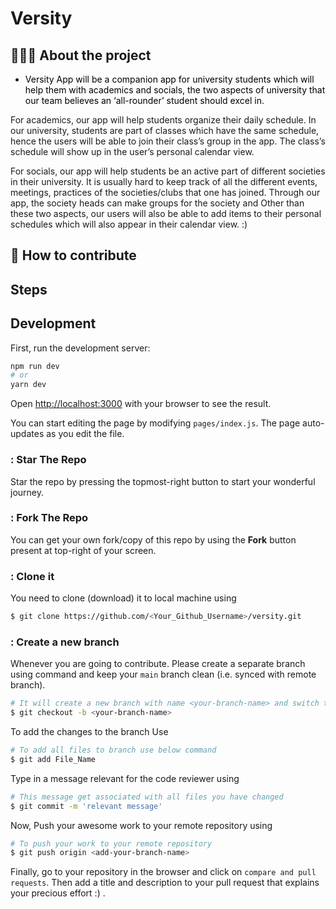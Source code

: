 # Versity
## 👨🏻‍💻 About the project

- <p style="color: black;">Versity App will be a companion app for university students which will help them with academics and socials, the two aspects of university that our team believes an ‘all-rounder’ student should excel in.

For academics, our app will help students organize their daily schedule. In our university, students are part of classes which have the same schedule, hence the users will be able to join their class’s group in the app. The class’s schedule will show up in the user’s personal calendar view.

For socials, our app will help students be an active part of different societies in their university. It is usually hard to keep track of all the different events, meetings, practices of the societies/clubs that one has joined. Through our app, the society heads can make groups for the society and 
Other than these two aspects, our users will also be able to add items to their personal schedules which will also appear in their calendar view. :)</p>

## 🤔 How to contribute

## Steps

## Development 

First, run the development server:

```bash
npm run dev
# or
yarn dev
```
Open [http://localhost:3000](http://localhost:3000) with your browser to see the result.

You can start editing the page by modifying `pages/index.js`. The page auto-updates as you edit the file.

### : Star The Repo

Star the repo by pressing the topmost-right button to start your wonderful journey.

### : Fork The Repo

You can get your own fork/copy of this repo by using the <b>Fork</b> button present at top-right of your screen.

### : Clone it

You need to clone (download) it to local machine using

```sh
$ git clone https://github.com/<Your_Github_Username>/versity.git
```

### : Create a new branch

Whenever you are going to contribute. Please create a separate branch using command and keep your `main` branch clean (i.e. synced with remote branch).

```sh
# It will create a new branch with name <your-branch-name> and switch to branch 
$ git checkout -b <your-branch-name>
```
To add the changes to the branch Use

```sh
# To add all files to branch use below command
$ git add File_Name
```

Type in a message relevant for the code reviewer using

```sh
# This message get associated with all files you have changed
$ git commit -m 'relevant message'
```

Now, Push your awesome work to your remote repository using

```sh
# To push your work to your remote repository
$ git push origin <add-your-branch-name>
```

Finally, go to your repository in the browser and click on `compare and pull requests`.
Then add a title and description to your pull request that explains your precious effort :) .

<p> </p



